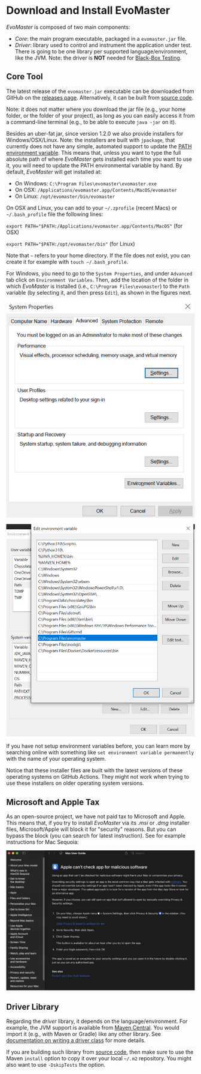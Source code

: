 # Download and Install EvoMaster


_EvoMaster_ is composed of two main components:

* *Core*: the main program executable, packaged in a `evomaster.jar` file.
* *Driver*: library used to control and instrument the application under test.
            There is going to be one library per supported language/environment,
            like the JVM.
            Note: the driver is __NOT__ needed for [Black-Box Testing](./blackbox.md). 


## Core Tool

The latest release of the `evomaster.jar` executable  can be downloaded from GitHub
 on the [releases page](https://github.com/WebFuzzing/EvoMaster/releases).
Alternatively, it can be built from [source code](./build.md).

Note: it does not matter where you download the jar file (e.g., your home folder, or the folder
of your project), as long as you can easily access it from a command-line terminal (e.g.,
to be able to execute `java -jar` on it).

Besides an uber-fat jar, since version 1.2.0 we also provide installers for Windows/OSX/Linux.
Note: the installers are built with `jpackage`, that currently does not have any simple, automated support to update 
 the [PATH environment variable](https://stackoverflow.com/questions/67784565/jpackage-update-path-environment-variable).
This means that, unless you want to type the full absolute path of where _EvoMaster_
gets installed each time you want to use it, you will need to update the PATH environmental variable by hand.
By default, _EvoMaster_ will get installed at:
* On Windows: `C:\Program Files\evomaster\evomaster.exe`
* On OSX: `/Applications/evomaster.app/Contents/MacOS/evomaster`
* On Linux: `/opt/evomaster/bin/evomaster`

On OSX and Linux, you can add to your `~/.zprofile` (recent Macs) or `~/.bash_profile` file the following lines:

`export PATH="$PATH:/Applications/evomaster.app/Contents/MacOS"` (for OSX)

`export PATH="$PATH:/opt/evomaster/bin"` (for Linux)

Note that `~` refers to your home directory. 
If the file does not exist, you can create it for example with `touch ~/.bash_profile`.

For Windows, you need to go to the `System Properties`, and under `Advanced` tab click on `Environment Variables`.
Then, add the location of the folder in which _EvoMaster_ is installed (i.e., `C:\Program Files\evomaster`) to the `Path` variable (by selecting it, and then press `Edit`), as shown in the figures next. 

![](img/windows_system_properties.PNG)

![](img/windows_env_path.PNG)

If you have not setup environment variables before, you can learn more by searching online with something like `set environment variable permanently` with the name of your operating system. 

Notice that these installer files are built with the latest versions
of these operating systems on GitHub Actions.
They might not work when trying to use these installers on older operating system versions.

## Microsoft and Apple Tax

As an open-source project, we have not paid tax to Microsoft and Apple.
This means that, if you try to install _EvoMaster_ via its _.msi_ or _.dmg_ installer files,
Microsoft/Apple will block it for "security" reasons.
But you can bypass the block (you can search for latest instruction).
See for example instructions for Mac Sequoia:

![](img/mac_tax.PNG)


## Driver Library

Regarding the _driver_ library, it depends on the language/environment.
For example, the JVM support is available from [Maven Central](https://mvnrepository.com/artifact/org.evomaster). 
You would import it (e.g., with Maven or Gradle) like any other library.
See [documentation on writing a driver class](write_driver.md) for more details.

If you are building such library from [source code](./build.md), then make sure to
use the Maven `install` option to copy it over your local `~/.m2` repository.
You might also want to use `-DskipTests` the option. 
 

